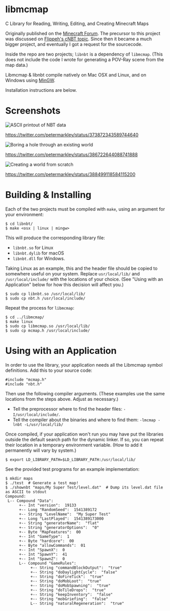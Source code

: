 # libmcmap
C Library for Reading, Writing, Editing, and Creating Minecraft Maps

Originally published on the [Minecraft Forum](https://www.minecraftforum.net/forums/mapping-and-modding-java-edition/minecraft-tools/1266002-libmcmap-c-library-for-map-reading-writing-editing). The precursor to this project was discussed on [Flippeh's cNBT topic](https://www.minecraftforum.net/forums/mapping-and-modding-java-edition/minecraft-tools/1260544-cnbt-a-low-level-nbt-manipulation-library?page=2#c25). Since then it became a much bigger project, and eventually I got a request for the sourcecode.

Inside the repo are two projects; `libnbt` is a dependency of `libmcmap`. (This does not include the code I wrote for generating a POV-Ray scene from the map data.)

Libmcmap & libnbt compile natively on Mac OSX and Linux, and on Windows using [MinGW](http://mingw.org/).

Installation instructions are below.

# Screenshots

![ASCII printout of NBT data](screenshots/20140515a-screenshot.png)

https://twitter.com/petermarkley/status/373872343589744640


![Boring a hole through an existing world](screenshots/20140515b-screenshot.png)

https://twitter.com/petermarkley/status/386722644088741888


![Creating a world from scratch](screenshots/20140515c-screenshot.png)

https://twitter.com/petermarkley/status/388499118584115200

# Building & Installing

Each of the two projects must be compiled with `make`, using an argument for your environment:

```
$ cd libnbt/
$ make <osx | linux | mingw>
```

This will produce the corresponding library file:
* `libnbt.so` for Linux
* `libnbt.dylib` for macOS
* `libnbt.dll` for Windows.

Taking Linux as an example, this and the header file should be copied to somewhere useful on your system. Replace `usr/local/lib/` and `/usr/local/include/` with the locations of your choice. (See "Using with an Application" below for how this decision will affect you.)

```
$ sudo cp libnbt.so /usr/local/lib/
$ sudo cp nbt.h /usr/local/include/
```

Repeat the process for `libmcmap`:

```
$ cd ../libmcmap/
$ make linux
$ sudo cp libmcmap.so /usr/local/lib/
$ sudo cp mcmap.h /usr/local/include/
```

# Using with an Application

In order to use the library, your application needs all the Libmcmap symbol definitions. Add this to your source code:

```
#include "mcmap.h"
#include "nbt.h"
```

Then use the following compiler arguments. (These examples use the same locations from the steps above. Adjust as necessary.)
* Tell the preprocessor where to find the header files: `-I/usr/local/include/`.
* Tell the compiler about the binaries and where to find them: `-lmcmap -lnbt -L/usr/local/lib/`

Once compiled, if your application won't run you may have put the libraries outside the default search path for the dynamic linker. If so, you can repeat their location in a temporary environment variable. (How to add it permanently will vary by system.)

```
$ export LD_LIBRARY_PATH=$LD_LIBRARY_PATH:/usr/local/lib/
```

See the provided test programs for an example implementation:

```
$ mkdir maps
$ ./test  # Generate a test map!
$ ./shownbt "maps/My Super Test/level.dat"  # Dump its level.dat file as ASCII to stdout
Compound:  
 L-- Compound "Data":  
      +-- Int "version":  19133
      +-- Long "RandomSeed":  1541389172
      +-- String "LevelName":  "My Super Test"
      +-- Long "LastPlayed":  1541389173000
      +-- String "generatorName":  "flat"
      +-- String "generatorOptions":  "0"
      +-- Byte "MapFeatures":  00
      +-- Int "GameType":  1
      +-- Byte "hardcore":  00
      +-- Byte "allowCommands":  01
      +-- Int "SpawnX":  0
      +-- Int "SpawnY":  41
      +-- Int "SpawnZ":  0
      L-- Compound "GameRules":  
           +-- String "commandBlockOutput":  "true"
           +-- String "doDaylightCycle":  "false"
           +-- String "doFireTick":  "true"
           +-- String "doMobLoot":  "true"
           +-- String "doMobSpawning":  "true"
           +-- String "doTileDrops":  "true"
           +-- String "keepInventory":  "false"
           +-- String "mobGriefing":  "false"
           L-- String "naturalRegeneration":  "true"
```
